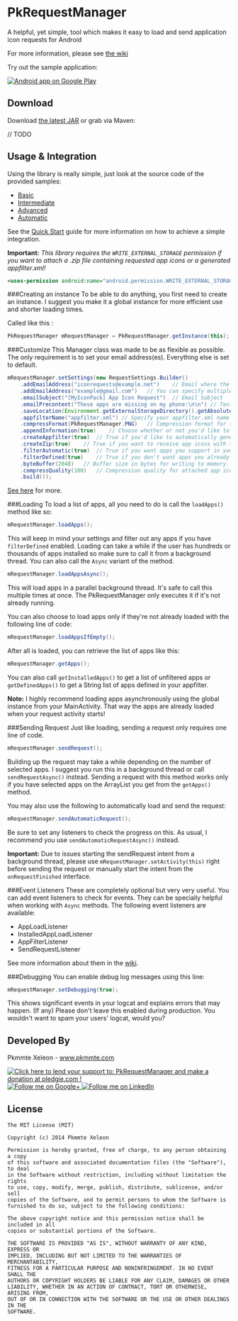 PkRequestManager
================

A helpful, yet simple, tool which makes it easy to load and send application icon requests for Android

For more information, please see [the wiki][1]

Try out the sample application:

<a href="https://play.google.com/store/apps/details?id=com.pkmmte.requestmanager.sample">
  <img alt="Android app on Google Play"
       src="https://developer.android.com/images/brand/en_app_rgb_wo_45.png" />
</a>

Download
--------

Download [the latest JAR][2] or grab via Maven:

// TODO


Usage & Integration
--------
Using the library is really simple, just look at the source code of the provided samples:
* [Basic][4]
* [Intermediate][5]
* [Advanced][6]
* [Automatic][7]

See the [Quick Start][3] guide for more information on how to achieve a simple integration.


**Important:** *This library requires the `WRITE_EXTERNAL_STORAGE` permission if you want to attach a .zip file containing requested app icons or a generated appfilter.xml!*
```xml
<uses-permission android:name="android.permission.WRITE_EXTERNAL_STORAGE" />
```

###Creating an instance
To be able to do anything, you first need to create an instance. 
I suggest you make it a global instance for more efficient use and shorter loading times.

Called like this :
```java
PkRequestManager mRequestManager = PkRequestManager.getInstance(this);
```

###Customize
This Manager class was made to be as flexible as possible. The only requirement is to set your email address(es). Everything else is set to default.
```java
mRequestManager.setSettings(new RequestSettings.Builder()
	.addEmailAddress("iconrequests@example.net")	// Email where the request will be sent to
	.addEmailAddress("example@gmail.com")	// You can specify multiple emails to send it to
	.emailSubject("[MyIconPack] App Icon Request")	// Email Subject
	.emailPrecontent("These apps are missing on my phone:\n\n")	// Text before the main app information
	.saveLocation(Environment.getExternalStorageDirectory().getAbsolutePath() + "/mytheme/.icon_request")	// Location to where the .zips and temporary files will be saved
	.appfilterName("appfilter.xml")	// Specify your appfilter.xml name if it's different from the standard. This will be used to filter out apps from the list.
	.compressFormat(PkRequestManager.PNG)	// Compression format for the attached app icons
	.appendInformation(true)	// Choose whether or not you'd like to receive information about the user's device such as OS version, manufacturer, model number, build, etc.
	.createAppfilter(true)	// True if you'd like to automatically generate an appfilter.xml for the requested apps
	.createZip(true)	// True if you want to receive app icons with the email
	.filterAutomatic(true)	// True if you want apps you support in your appfilter.xml to be filtered out from automatic requests
	.filterDefined(true)	// True if you don't want apps you already defined in your appfilter.xml to show up in the app list
	.byteBuffer(2048)	// Buffer size in bytes for writing to memory.
	.compressQuality(100)	// Compression quality for attached app icons
	.build());
```

[See here][8] for more.


###Loading
To load a list of apps, all you need to do is call the `loadApps()` method like so:
```java
mRequestManager.loadApps();
```
This will keep in mind your settings and filter out any apps if you have `filterDefined` enabled.
Loading can take a while if the user has hundreds or thousands of apps installed so make sure to call it from a background thread. You can also call the `Async` variant of the method.
```java
mRequestManager.loadAppsAsync();
```
This will load apps in a parallel background thread. It's safe to call this multiple times at once. The PkRequestManager only executes it if it's not already running.

You can also choose to load apps only if they're not already loaded with the following line of code:
```java
mRequestManager.loadAppsIfEmpty();
```


After all is loaded, you can retrieve the list of apps like this:
```java
mRequestManager.getApps();
```
You can also call `getInstalledApps()` to get a list of unfiltered apps or `getDefinedApps()` to get a String list of apps defined in your appfilter.


**Note:** I highly recommend loading apps asynchronously using the global instance from your MainActivity. That way the apps are already loaded when your request activity starts!


###Sending Request
Just like loading, sending a request only requires one line of code.
```java
mRequestManager.sendRequest();
```
Building up the request may take a while depending on the number of selected apps. I suggest you run this in a background thread or call `sendRequestAsync()` instead.
Sending a request with this method works only if you have selected apps on the ArrayList you get from the `getApps()` method.

You may also use the following to automatically load and send the request:
```java
mRequestManager.sendAutomaticRequest();
```
Be sure to set any listeners to check the progress on this. As usual, I recommend you use `sendAutomaticRequestAsync()` instead.

**Important:** Due to issues starting the sendRequest intent from a background thread, please use `mRequestManager.setActivity(this)` right before sending the request or manually start the intent from the `onRequestFinished` interface.


###Event Listeners
These are completely optional but very very useful. You can add event listeners to check for events.  They can be specially helpful when working with `Async` methods.
The following event listeners are available:
* AppLoadListener
* InstalledAppLoadListener
* AppFilterListener
* SendRequestListener

See more information about them in the [wiki][9].


###Debugging
You can enable debug log messages using this line:
```java
mRequestManager.setDebugging(true);
```
This shows significant events in your logcat and explains errors that may happen. (If any)
Please don't leave this enabled during production. You wouldn't want to spam your users' logcat, would you?


Developed By
--------

Pkmmte Xeleon - www.pkmmte.com

<a href='https://pledgie.com/campaigns/25009'>
  <img alt='Click here to lend your support to: PkRequestManager and make a donation at pledgie.com !'         		       src='https://pledgie.com/campaigns/25009.png?skin_name=chrome' border='0' >
</a>

<a href="https://plus.google.com/102226057091361048952">
  <img alt="Follow me on Google+"
       src="http://data.pkmmte.com/temp/social_google_plus_logo.png" />
</a>
<a href="https://www.linkedin.com/pub/pkmmte-xeleon/7a/409/b4b/">
  <img alt="Follow me on LinkedIn"
       src="http://data.pkmmte.com/temp/social_linkedin_logo.png" />
</a>

License
--------

    The MIT License (MIT)
    
    Copyright (c) 2014 Pkmmte Xeleon
    
    Permission is hereby granted, free of charge, to any person obtaining a copy
    of this software and associated documentation files (the "Software"), to deal
    in the Software without restriction, including without limitation the rights
    to use, copy, modify, merge, publish, distribute, sublicense, and/or sell
    copies of the Software, and to permit persons to whom the Software is
    furnished to do so, subject to the following conditions:
    
    The above copyright notice and this permission notice shall be included in all
    copies or substantial portions of the Software.
    
    THE SOFTWARE IS PROVIDED "AS IS", WITHOUT WARRANTY OF ANY KIND, EXPRESS OR
    IMPLIED, INCLUDING BUT NOT LIMITED TO THE WARRANTIES OF MERCHANTABILITY,
    FITNESS FOR A PARTICULAR PURPOSE AND NONINFRINGEMENT. IN NO EVENT SHALL THE
    AUTHORS OR COPYRIGHT HOLDERS BE LIABLE FOR ANY CLAIM, DAMAGES OR OTHER
    LIABILITY, WHETHER IN AN ACTION OF CONTRACT, TORT OR OTHERWISE, ARISING FROM,
    OUT OF OR IN CONNECTION WITH THE SOFTWARE OR THE USE OR OTHER DEALINGS IN THE
    SOFTWARE.


 [1]: http://pkmmte.com//TODO
 [2]: https://github.com/Pkmmte/PkRequestManager/releases/download/v0.9/pkrequestmanager-0.9.jar
 [3]: https://github.com/Pkmmte/PkRequestManager/wiki
 [4]: https://github.com/Pkmmte/PkRequestManager/blob/master/PkRequestManager-Sample/src/com/pk/requestmanager/sample/BasicActivity.java
 [5]: https://github.com/Pkmmte/PkRequestManager/blob/master/PkRequestManager-Sample/src/com/pk/requestmanager/sample/IntermediateActivity.java
 [6]: https://github.com/Pkmmte/PkRequestManager/blob/master/PkRequestManager-Sample/src/com/pk/requestmanager/sample/AdvancedActivity.java
 [7]: https://github.com/Pkmmte/PkRequestManager/blob/master/PkRequestManager-Sample/src/com/pk/requestmanager/sample/AutomaticActivity.java
 [8]: http://pkmmte.com//TODO
 [9]: https://github.com/Pkmmte/PkRequestManager/wiki
